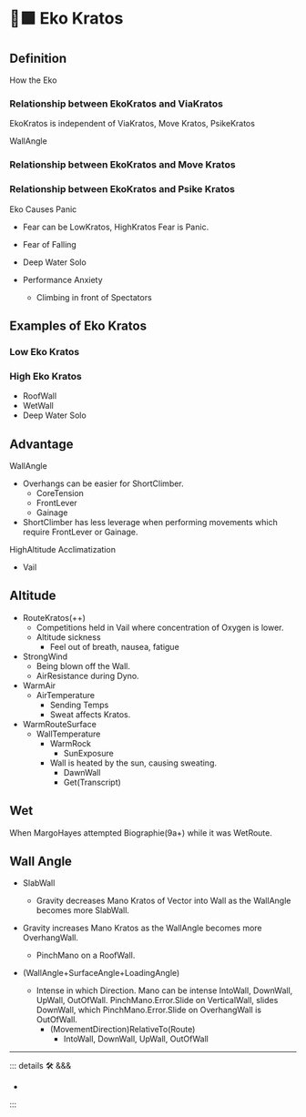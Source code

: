 # 🔷🟩 Eko Kratos

## Definition

How the Eko

### Relationship between EkoKratos and ViaKratos

EkoKratos is independent of ViaKratos, Move Kratos, PsikeKratos

WallAngle

### Relationship between EkoKratos and Move Kratos

### Relationship between EkoKratos and Psike Kratos

Eko Causes Panic

- Fear can be LowKratos, HighKratos Fear is Panic.
- Fear of Falling
- Deep Water Solo

- Performance Anxiety
    - Climbing in front of Spectators

## Examples of Eko Kratos

### Low Eko Kratos

### High Eko Kratos

- RoofWall
- WetWall
- Deep Water Solo

## Advantage

WallAngle

- Overhangs can be easier for ShortClimber.
    - CoreTension
    - FrontLever
    - Gainage
- ShortClimber has less leverage when performing movements which require FrontLever or Gainage.

HighAltitude Acclimatization

- Vail

## Altitude

- RouteKratos(++)
    - Competitions held in Vail where concentration of Oxygen is lower.
    - Altitude sickness
        - Feel out of breath, nausea, fatigue
- StrongWind
    - Being blown off the Wall.
    - AirResistance during Dyno.
- WarmAir
    - AirTemperature
        - Sending Temps
        - Sweat affects Kratos.
- WarmRouteSurface
    - WallTemperature
        - WarmRock
            - SunExposure
        - Wall is heated by the sun, causing sweating.
            - DawnWall
            - Get(Transcript)

## Wet

When MargoHayes attempted Biographie(9a+) while it was WetRoute.

## Wall Angle

- SlabWall
    - Gravity decreases Mano Kratos of Vector into Wall as the WallAngle becomes more SlabWall.
- Gravity increases Mano Kratos as the WallAngle becomes more OverhangWall.
    - PinchMano on a RoofWall.

- (WallAngle+SurfaceAngle+LoadingAngle)
    - Intense in which Direction. Mano can be intense IntoWall, DownWall, UpWall, OutOfWall. PinchMano.Error.Slide on VerticalWall, slides DownWall, which PinchMano.Error.Slide on OverhangWall is OutOfWall.
        - (MovementDirection)RelativeTo(Route)
            - IntoWall, DownWall, UpWall, OutOfWall

---

<!-- =================================================== -->
<!-- =================================================== -->
<!-- =================================================== -->
<!-- =================================================== -->
<!-- =================================================== -->
::: details 🛠 <dev>&&&</dev>

-

:::
